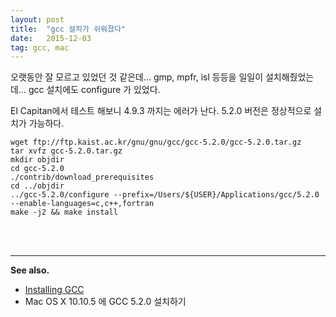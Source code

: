 ```yaml
---
layout: post
title:  "gcc 설치가 쉬워졌다"
date:   2015-12-03
tag: gcc, mac
---
```


오랫동안 잘 모르고 있었던 것 같은데... gmp, mpfr, isl 등등을 일일이 설치해줬었는데... gcc 설치에도 configure 가 있었다.

El Capitan에서 테스트 해보니 4.9.3 까지는 에러가 난다. 5.2.0 버전은 정상적으로 설치가 가능하다.


```
wget ftp://ftp.kaist.ac.kr/gnu/gnu/gcc/gcc-5.2.0/gcc-5.2.0.tar.gz
tar xvfz gcc-5.2.0.tar.gz
mkdir objdir
cd gcc-5.2.0
./contrib/download_prerequisites
cd ../objdir
../gcc-5.2.0/configure --prefix=/Users/${USER}/Applications/gcc/5.2.0 --enable-languages=c,c++,fortran
make -j2 && make install
```
<br><br>

---
**See also.**

- [Installing GCC](https://gcc.gnu.org/wiki/InstallingGCC)
- Mac OS X 10.10.5 에 GCC 5.2.0 설치하기